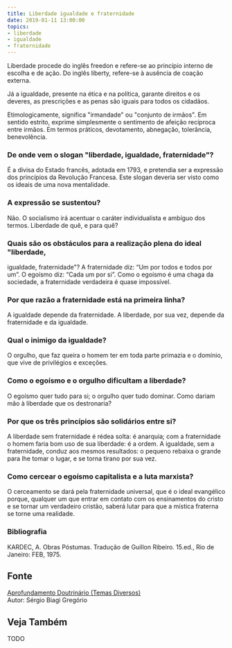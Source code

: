 ```yaml
---
title: Liberdade igualdade e fraternidade
date: 2019-01-11 13:00:00
topics: 
- liberdade
- igualdade
- fraternidade
---
```


Liberdade procede do inglês freedon e refere-se ao princípio interno de escolha
e de ação. Do inglês liberty, refere-se à ausência de coação externa.

Já a igualdade, presente na ética e na política, garante direitos e os deveres, as
prescrições e as penas são iguais para todos os cidadãos.

Etimologicamente, significa "irmandade" ou "conjunto de irmãos". Em
sentido estrito, exprime simplesmente o sentimento de afeição recíproca
entre irmãos. Em termos práticos, devotamento, abnegação, tolerância,
benevolência.

### De onde vem o slogan "liberdade, igualdade, fraternidade"?
É a divisa do Estado francês, adotada em 1793, e pretendia ser a
expressão dos princípios da Revolução Francesa. Este slogan deveria
ser visto como os ideais de uma nova mentalidade.

### A expressão se sustentou?
Não. O socialismo irá acentuar o caráter individualista e ambíguo dos
termos. Liberdade de quê, e para quê?
### Quais são os obstáculos para a realização plena do ideal "liberdade,
igualdade, fraternidade"?
A fraternidade diz: “Um por todos e todos por um”. O egoísmo diz: “Cada
um por si”. Como o egoísmo é uma chaga da sociedade, a fraternidade
verdadeira é quase impossível.

### Por que razão a fraternidade está na primeira linha?
A igualdade depende da fraternidade. A liberdade, por sua vez, depende
da fraternidade e da igualdade.

### Qual o inimigo da igualdade?
O orgulho, que faz queira o homem ter em toda parte primazia e o
domínio, que vive de privilégios e exceções.

### Como o egoísmo e o orgulho dificultam a liberdade?
O egoísmo quer tudo para si; o orgulho quer tudo dominar. Como dariam
mão à liberdade que os destronaria?
### Por que os três princípios são solidários entre si?
A liberdade sem fraternidade é rédea solta: é anarquia; com a
fraternidade o homem faria bom uso de sua liberdade: é a ordem. A
igualdade, sem a fraternidade, conduz aos mesmos resultados: o pequeno
rebaixa o grande para lhe tomar o lugar, e se torna tirano por sua vez.

### Como cercear o egoísmo capitalista e a luta marxista?
O cerceamento se dará pela fraternidade universal, que é o ideal
evangélico porque, qualquer um que entrar em contato com os ensinamentos
do cristo e se tornar um verdadeiro cristão, saberá lutar para que a
mística fraterna se torne uma realidade.


### Bibliografia
KARDEC, A. Obras Póstumas. Tradução de Guillon Ribeiro. 15.ed., Rio de
Janeiro: FEB, 1975.

## Fonte
[Aprofundamento Doutrinário (Temas Diversos)](https://sites.google.com/view/aprofundamentodoutrinario/liberdade-igualdade-e-fraternidade)  
Autor: Sérgio Biagi Gregório



## Veja Também
TODO


